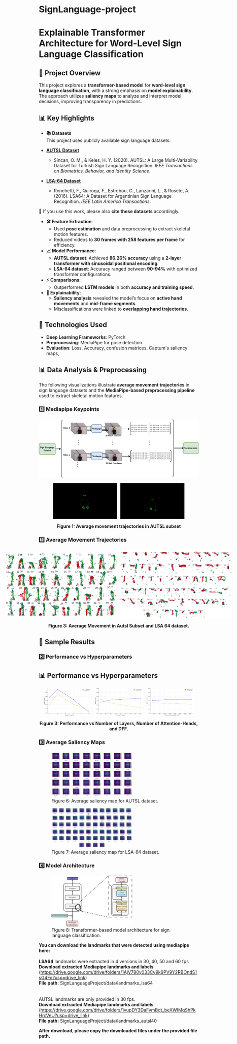 # SignLanguage-project
# Explainable Transformer Architecture for Word-Level Sign Language Classification  

## 📌 Project Overview  
This project explores a **transformer-based model** for **word-level sign language classification**, with a strong emphasis on **model explainability**. The approach utilizes **saliency maps** to analyze and interpret model decisions, improving transparency in predictions.  

## 📊 Key Highlights  
- **📚 Datasets**  
This project uses publicly available sign language datasets:

- **[AUTSL Dataset](https://cvml.ankara.edu.tr/datasets/)**  
  - Sincan, O. M., & Keles, H. Y. (2020). AUTSL: A Large Multi-Variability Dataset for Turkish Sign Language Recognition. *IEEE Transactions on Biometrics, Behavior, and Identity Science*.

- **[LSA-64 Dataset](https://facundoq.github.io/datasets/lsa64/)**  
  - Ronchetti, F., Quiroga, F., Estrebou, C., Lanzarini, L., & Rosete, A. (2016). LSA64: A Dataset for Argentinian Sign Language Recognition. *IEEE Latin America Transactions*.

🔹 If you use this work, please also **cite these datasets** accordingly.
  
- **🛠 Feature Extraction**:  
  - Used **pose estimation** and data preprocessing to extract skeletal motion features.  
  - Reduced videos to **30 frames with 258 features per frame** for efficiency.  
- **📈 Model Performance**:  
  - **AUTSL dataset**: Achieved **86.26% accuracy** using a **2-layer transformer with sinusoidal positional encoding**.  
  - **LSA-64 dataset**: Accuracy ranged between **90-94%** with optimized transformer configurations.  
- **⚡ Comparisons**:  
  - Outperformed **LSTM models** in both **accuracy and training speed**.  
- **🧐 Explainability**:  
  - **Saliency analysis** revealed the model’s focus on **active hand movements** and **mid-frame segments**.  
  - Misclassifications were linked to **overlapping hand trajectories**.  

## 🚀 Technologies Used  
- **Deep Learning Frameworks**: PyTorch  
- **Preprocessing**: MediaPipe for pose detection  
- **Evaluation**: Loss, Accuracy, confusion matrices, Captum's saliency maps,

## 📊 Data Analysis & Preprocessing
The following visualizations illustrate **average movement trajectories** in sign language datasets and the **MediaPipe-based preprocessing pipeline** used to extract skeletal motion features.

### **1️⃣ Mediapipe Keypoints**
<p align="center">
    <img src="images/mediapipe.png">
</p>

<p align="center" style="display: flex; justify-content: center; align-items: center; gap: 10px;">
    <img src="images//movements-ezgif.com-video-to-gif-converter.gif" width= "40%">
    <img src="images//movements1-ezgif.com-video-to-gif-converter.gif" width= "40%">
</p>
<p align="center"><b>Figure 1: Average movement trajectories in AUTSL subset</b></p>


### **1️⃣ Average Movement Trajectories**
<p align="center" style="display: flex; justify-content: center; align-items: center; gap: 10px;">
    <img src="images/movements_autsl.png" width="70%">
    <img src="images/movements_lsa64.png" width="70%">
</p>
<p align="center"><b>Figure 3: Average Movement in Autsl Subset and LSA 64 dataset.</b></p>




## 📸 Sample Results  
### **2️⃣ Performance vs Hyperparameters**
## 📊 Performance vs Hyperparameters

<p align="center" style="display: flex; justify-content: center; align-items: center; gap: 10px;">
    <img src="images/performancevslayers.png" width="30%">
    <img src="images/performancevsnumheads.png" width="30%">
    <img src="images/performancevsdff.png" width="30%">
</p>

<p align="center"><b>Figure 3: Performance vs Number of Layers, Number of Attention-Heads, and DFF.</b></p>


### **3️⃣ Average Saliency Maps**
<p align="center">
  <figure>
    <img src="images/saliencyautsl.png" width="60%">
    <figcaption>Figure 6: Average saliency map for AUTSL dataset.</figcaption>
  </figure>
  <figure>
    <img src="images/saliencylsa64.png" width="60%">
    <figcaption>Figure 7: Average saliency map for LSA-64 dataset.</figcaption>
  </figure>
</p>

### **4️⃣ Model Architecture**
<p align="center">
  <figure>
    <img src="images/transformerarchitecture.png" width="60%">
    <figcaption>Figure 8: Transformer-based model architecture for sign language classification.</figcaption>
  </figure>
</p>



 

**You can download the landmarks that were detected using mediapipe here:**
<br/>
<br/>
**LSA64** landmarks were extracted in 4 versions in 30, 40, 50 and 60 fps
<br/>
**Download extracted Mediapipe landmarks and labels**
<br/>
(https://drive.google.com/drive/folders/1AjV780y033Cy9k9PV9Y2RBOndS1sG4Fd?usp=drive_link)
<br/>
**File path:** SignLanguageProject/data/landmarks_lsa64
<br/>
<br/>
<br/>
AUTSL landmarks are only provided in 30 fps.
<br/>
**Download extracted Mediapipe landmarks and labels**
<br/>
(https://drive.google.com/drive/folders/1vupDY3DaFvmBdt_beXWIMqShPkHrcVeU?usp=drive_link)
<br/>
**File path:** SignLanguageProject/data/landmarks_autsl40

**After download, please copy the downloaded files under the provided file path.**
